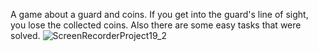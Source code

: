 A game about a guard and coins.
If you get into the guard's line of sight, you lose the collected coins.
Also there are some easy tasks that were solved.
![ScreenRecorderProject19_2](https://github.com/user-attachments/assets/3c6bc60b-cb80-4a54-bf3f-56623788b58a)
